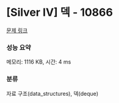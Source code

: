 # [Silver IV] 덱 - 10866 

[문제 링크](https://www.acmicpc.net/problem/10866) 

### 성능 요약

메모리: 1116 KB, 시간: 4 ms

### 분류

자료 구조(data_structures), 덱(deque)

